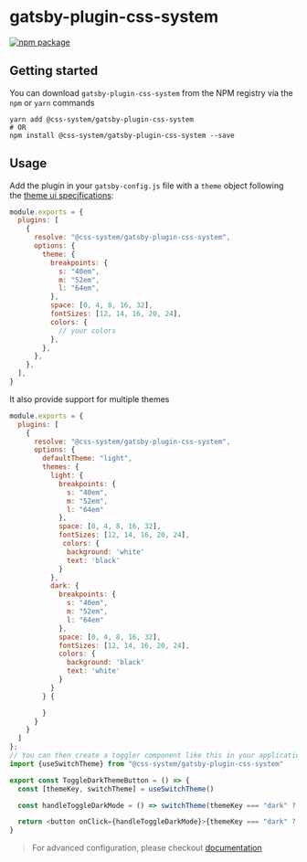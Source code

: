 # gatsby-plugin-css-system

[![npm package][npm-badge]][npm]

## Getting started

You can download `gatsby-plugin-css-system` from the NPM registry via the
`npm` or `yarn` commands

```shell
yarn add @css-system/gatsby-plugin-css-system
# OR
npm install @css-system/gatsby-plugin-css-system --save
```

## Usage

Add the plugin in your `gatsby-config.js` file with a `theme` object following the [theme ui specifications](https://github.com/system-ui/theme-specification):

```js
module.exports = {
  plugins: [
    {
      resolve: "@css-system/gatsby-plugin-css-system",
      options: {
        theme: {
          breakpoints: {
            s: "40em",
            m: "52em",
            l: "64em",
          },
          space: [0, 4, 8, 16, 32],
          fontSizes: [12, 14, 16, 20, 24],
          colors: {
            // your colors
          },
        },
      },
    },
  ],
}
```

It also provide support for multiple themes

```js
module.exports = {
  plugins: [
    {
      resolve: "@css-system/gatsby-plugin-css-system",
      options: {
        defaultTheme: "light",
        themes: {
          light: {
            breakpoints: {
              s: "40em",
              m: "52em",
              l: "64em"
            },
            space: [0, 4, 8, 16, 32],
            fontSizes: [12, 14, 16, 20, 24],
             colors: {
              background: 'white'
              text: 'black'
            }
          },
          dark: {
            breakpoints: {
              s: "40em",
              m: "52em",
              l: "64em"
            },
            space: [0, 4, 8, 16, 32],
            fontSizes: [12, 14, 16, 20, 24],
            colors: {
              background: 'black'
              text: 'white'
            }
          }
        } {

        }
      }
    }
  ]
};
// You can then create a toggler component like this in your application
import {useSwitchTheme} from "@css-system/gatsby-plugin-css-system"

export const ToggleDarkThemeButton = () => {
  const [themeKey, switchTheme] = useSwitchTheme()

  const handleToggleDarkMode = () => switchTheme(themeKey === "dark" ? "light" : "dark")

  return <button onClick={handleToggleDarkMode}>{themeKey === "dark" ? "🌞" : "🌛"}</button>
}
```

> For advanced configuration, please checkout [documentation](./docs/advanced.md)

[npm-badge]: https://img.shields.io/npm/v/@css-system/gatsby-plugin-css-system.svg?style=flat-square
[npm]: https://www.npmjs.org/package/@css-system/gatsby-plugin-css-system
